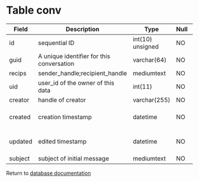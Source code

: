 Table conv
==========

| Field   | Description                               | Type             | Null | Key | Default             | Extra           |
| ------- | ----------------------------------------- | ---------------- | ---- | --- | ------------------- | --------------- |
| id      | sequential ID                             | int(10) unsigned | NO   | PRI | NULL                | auto_increment  |
| guid    | A unique identifier for this conversation | varchar(64)      | NO   |     |                     |                 |
| recips  | sender_handle;recipient_handle            | mediumtext       | NO   |     | NULL                |                 |
| uid     | user_id of the owner of this data         | int(11)          | NO   | MUL | 0                   |                 |
| creator | handle of creator                         | varchar(255)     | NO   |     |                     |                 |
| created | creation timestamp                        | datetime         | NO   |     | 0001-01-01 00:00:00 |                 |
| updated | edited timestamp                          | datetime         | NO   |     | 0001-01-01 00:00:00 |                 |
| subject | subject of initial message                | mediumtext       | NO   |     | NULL                |                 |

Return to [database documentation](help/database)
